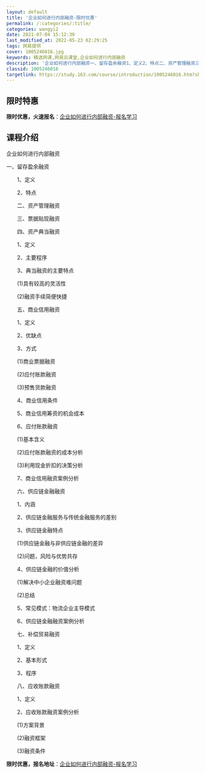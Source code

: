 ```yaml
---
layout: default
title: '企业如何进行内部融资-限时优惠'
permalink: /:categories/:title/
categories: wangyi2
date: 2021-07-04 15:12:39
last_modified_at: 2022-05-23 02:29:25
tags: 网易提供
cover: 1005246016.jpg
keywords: 精选网课,网易云课堂,企业如何进行内部融资
description: '企业如何进行内部融资一、留存盈余融资1、定义2、特点二、资产管理融资三、票据贴现融资四、资产典当融资1、定义2、主要程序'
classid: 1005246016
targetlink: https://study.163.com/course/introduction/1005246016.htm?share=1&shareId=1025206652&utm_campaign=share&utm_medium=iphoneShare&utm_source=&utm_u=1025206652
---
```


## 限时特惠

**限时优惠，火速报名**：[企业如何进行内部融资-报名学习](https://study.163.com/course/introduction/1005246016.htm?share=1&shareId=1025206652&utm_campaign=share&utm_medium=iphoneShare&utm_source=&utm_u=1025206652)

## 课程介绍

企业如何进行内部融资

一、留存盈余融资

　　1、定义

　　2、特点　

　　二、资产管理融资

　　三、票据贴现融资

　　四、资产典当融资

　　1、定义

　　2、主要程序

　　3、典当融资的主要特点

　　(1)具有较高的灵活性

　　(2)融资手续简便快捷

　　五、商业信用融资

　　1、定义

　　2、优缺点

　　3、方式

　　(1)商业票据融资

　　(2)应付账款融资

　　(3)预售货款融资

　　4、商业信用条件

　　5、商业信用筹资的机会成本

　　6、应付账款融资

　　(1)基本含义

　　(2)应付账款融资的成本分析

　　(3)利用现金折扣的决策分析

　　7、商业信用融资案例分析

　　六、供应链金融融资

　　1、内涵

　　2、供应链金融服务与传统金融服务的差别

　　3、供应链金融特点

　　(1)供应链金融与非供应链金融的差异

　　(2)问题，风险与优势共存

　　4、供应链金融的价值分析

　　(1)解决中小企业融资难问题

　　(2)总结

　　5、常见模式：物流企业主导模式

　　6、供应链金融融资案例分析

　　七、补偿贸易融资

　　1、定义

　　2、基本形式

　　3、程序

　　八、应收账款融资

　　1、定义

　　2、应收账款融资案例分析

　　(1)方案背景

　　(2)融资框架

　　(3)融资条件

**限时优惠，报名地址**：[企业如何进行内部融资-报名学习](https://study.163.com/course/introduction/1005246016.htm?share=1&shareId=1025206652&utm_campaign=share&utm_medium=iphoneShare&utm_source=&utm_u=1025206652)

